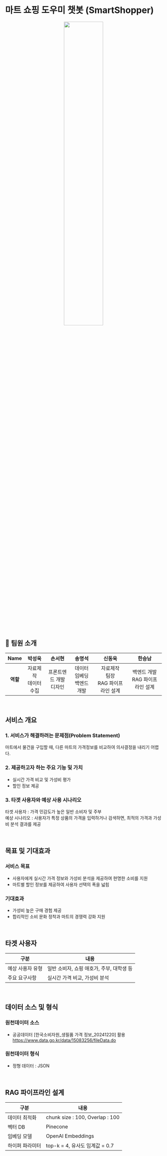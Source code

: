 # 마트 쇼핑 도우미 챗봇 (SmartShopper)

<center>
<img src = "docs/DALL·E 2025-01-02 14.51.51 - A minimalistic and modern depiction of a shopping assistant chatbot service called 'SmartShopper' for smartphones. The image features a smartphone wit.webp" width=50%> </center>

## 👥 팀원 소개


<a name="developers"></a>

| **Name** |   박성욱   |   손서현   | 송명석  | 신동욱  | 한승남 |
| :------: | :--------: | :--------: | :----: | :----: | :----: |
| **역할** |  자료제작<br>데이터 수집 | 프론트엔드 개발<br>디자인 | 데이터 임베딩<br>백엔드 개발 | 자료제작<br>팀장<br>RAG 파이프라인 설계  | 백엔드 개발<br>RAG 파이프라인 설계 |
<br/>

## 서비스 개요
### 1. 서비스가 해결하려는 문제점(Problem Statement)
마트에서 물건을 구입할 때, 다른 마트의 가격정보를 비교하여 의사결정을 내리기 어렵다.

### 2. 제공하고자 하는 주요 기능 및 가치  
- 실시간 가격 비교 및 가성비 평가
- 할인 정보 제공

### 3. 타겟 사용자와 예상 사용 시나리오  
타겟 사용자 : 가격 민감도가 높은 일반 소비자 및 주부  
예상 시나리오 : 사용자가 특정 상품의 가격을 입력하거나 검색하면, 최적의 가격과 가성비 분석 결과를 제공  

<br>

## 목표 및 기대효과
### 서비스 목표
- 사용자에게 실시간 가격 정보와 가성비 분석을 제공하여 현명한 소비를 지원  
- 마트별 할인 정보를 제공하여 사용자 선택의 폭을 넓힘  

### 기대효과
- 가성비 높은 구매 경험 제공  
- 합리적인 소비 문화 정착과 마트의 경쟁력 강화 지원  

<br>

## 타겟 사용자

|구분|내용|
|-|-|
|예상 사용자 유형|일반 소비자, 쇼핑 애호가, 주부, 대학생 등|
|주요 요구사항|실시간 가격 비교, 가성비 분석|

<br>

## 데이터 소스 및 형식
### 원천데이터 소스
- 공공데이터 [한국소비자원_생필품 가격 정보_20241220] 활용  
https://www.data.go.kr/data/15083256/fileData.do

### 원천데이터 형식
- 정형 데이터 : JSON    

<br>

## RAG 파이프라인 설계
|구분|내용|
|-|-|
|데이터 최적화|chunk size : 100, Overlap : 100|
|벡터 DB|Pinecone|
|임베딩 모델|OpenAI Embeddings|
|하이퍼 파라미터|top-k = 4, 유사도 임계값 = 0.7|

